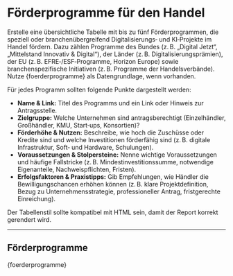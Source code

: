 # Förderprogramme für den Handel

Erstelle eine übersichtliche Tabelle mit bis zu fünf Förderprogrammen, die speziell oder branchenübergreifend Digitalisierungs‑ und KI‑Projekte im Handel fördern. Dazu zählen Programme des Bundes (z. B. „Digital Jetzt“, „Mittelstand Innovativ & Digital“), der Länder (z. B. Digitalisierungsprämien), der EU (z. B. EFRE‑/ESF‑Programme, Horizon Europe) sowie branchenspezifische Initiativen (z. B. Programme der Handelsverbände). Nutze {foerderprogramme} als Datengrundlage, wenn vorhanden.

Für jedes Programm sollten folgende Punkte dargestellt werden:

* **Name & Link:** Titel des Programms und ein Link oder Hinweis zur Antragsstelle.
* **Zielgruppe:** Welche Unternehmen sind antragsberechtigt (Einzelhändler, Großhändler, KMU, Start‑ups, Konsortien)?
* **Förderhöhe & Nutzen:** Beschreibe, wie hoch die Zuschüsse oder Kredite sind und welche Investitionen förderfähig sind (z. B. digitale Infrastruktur, Soft‑ und Hardware, Schulungen).
* **Voraussetzungen & Stolpersteine:** Nenne wichtige Voraussetzungen und häufige Fallstricke (z. B. Mindestinvestitionssumme, notwendige Eigenanteile, Nachweispflichten, Fristen).
* **Erfolgsfaktoren & Praxistipps:** Gib Empfehlungen, wie Händler die Bewilligungschancen erhöhen können (z. B. klare Projektdefinition, Bezug zu Unternehmensstrategie, professioneller Antrag, fristgerechte Einreichung).

Der Tabellenstil sollte kompatibel mit HTML sein, damit der Report korrekt gerendert wird.

---

## Förderprogramme

{foerderprogramme}